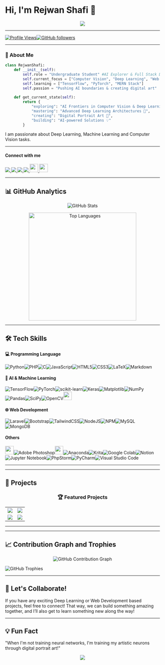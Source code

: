<h1 align="">Hi, I'm Rejwan Shafi 👋</h1>
<!-- <h3 align="center">
  <a href="#ml">AI Explorer</a> |
  <a href="#web">Full Stack Developer</a> |
  <a href="#art">Digital Artist</a>
</h3> -->

<p align="center">
  <img src="https://readme-typing-svg.herokuapp.com?size=22&width=600&lines=AI+%7C+Deep+Learning+%7C+Computer+Vision+%7C+Web+Dev;+Passionate+about+Exploring+AI+Frontiers" />
</p>

---
<!-- Profile View and Github Follower Count -->
[![Profile Views](https://komarev.com/ghpvc/?username=rejwanshafi25&label=Profile%20Views&color=blue&style=flat)](https://github.com/rejwanshafi25)[![GitHub followers](https://img.shields.io/github/followers/rejwanshafi25?label=Followers&style=social)](https://github.com/rejwanshafi25?tab=followers)

---
### 🚀 About Me

```python
class RejwanShafi:
    def __init__(self):
        self.role = "Undergraduate Student" #AI Explorer & Full Stack Developer
        self.current_focus = ["Computer Vision", "Deep Learning", "Web Development"]
        self.learning = ["TensorFlow", "PyTorch", "MERN Stack"]
        self.passion = "Pushing AI boundaries & creating digital art"
    
    def get_current_state(self):
        return {
            "exploring": "AI Frontiers in Computer Vision & Deep Learning 🔭",
            "mastering": "Advanced Deep Learning Architectures 🌱",
            "creating": "Digital Portrait Art 🎨",
            "building": "AI-powered Solutions 💡"
        }
```

I am passionate about Deep Learning, Machine Learning and Computer Vision tasks. 

---
#### Connect with me
<p align=""> 
<a href="https://www.linkedin.com/in/rejwanshafi/"> <img src="https://img.shields.io/badge/LinkedIn-0077B5?style=for-the-badge&logo=linkedin&logoColor=white"> </a>
<a href="https://facebook.com/yourprofile"> <img src="https://img.shields.io/badge/Facebook-1877F2?style=for-the-badge&logo=facebook&logoColor=white"> </a> 
<a href="https://instagram.com/bd_sketch25"> <img src="https://img.shields.io/badge/Instagram-E4405F?style=for-the-badge&logo=instagram&logoColor=white"> </a>
<a href="mailto:rejwanshafi.dev@gmail.com"> <img src="https://img.shields.io/badge/Email-D14836?style=for-the-badge&logo=Gmail&logoColor=white"> </a>
<a href="#"> <img src="https://img.shields.io/badge/-Deviantart-05122A?style=flat-square&logo=Deviantart&color=404141" height=27.5> </a>
<a href="https://www.artstation.com/bdsketch25"> <img src="https://img.shields.io/badge/-Artstation-05122A?style=flat-square&logo=Artstation&color=404141" height=27.5> </a>
</p>

---
## 📊 GitHub Analytics
<!-- curren streak -->
<p align="center"> 
    <img src="https://github-readme-stats.vercel.app/api?username=rejwanshafi25&show_icons=true&theme=light" alt="GitHub Stats" />
    <!-- <img src="https://github-readme-streak-stats.herokuapp.com/?user=rejwanshafi25&theme=dracula" alt="GitHub Streak Stats" />  -->
</p>

<p align="center"> <img src="https://github-readme-stats.vercel.app/api/top-langs/?username=rejwanshafi25&theme=light" width=350 alt="Top Languages" /> </p>

---
## 🛠️ Tech Skills

<h4 id="Programming language">💻 Programming Language</h4>

![Python](https://img.shields.io/badge/python-3670A0?style=for-the-badge&logo=python&logoColor=ffdd54)![PHP](https://img.shields.io/badge/php-%23777BB4.svg?style=for-the-badge&logo=php&logoColor=white)![C](https://img.shields.io/badge/c-%2300599C.svg?style=for-the-badge&logo=c&logoColor=white)![JavaScript](https://img.shields.io/badge/javascript-%23323330.svg?style=for-the-badge&logo=javascript&logoColor=%23F7DF1E)![HTML5](https://img.shields.io/badge/html5-%23E34F26.svg?style=for-the-badge&logo=html5&logoColor=white)![CSS3](https://img.shields.io/badge/css3-%231572B6.svg?style=for-the-badge&logo=css3&logoColor=white)![LaTeX](https://img.shields.io/badge/latex-%23008080.svg?style=for-the-badge&logo=latex&logoColor=white)![Markdown](https://img.shields.io/badge/markdown-%23000000.svg?style=for-the-badge&logo=markdown&logoColor=white)

<h4 id="ml">🤖 AI & Machine Learning </h4>

![TensorFlow](https://img.shields.io/badge/TensorFlow-%23FF6F00.svg?style=for-the-badge&logo=TensorFlow&logoColor=white)![PyTorch](https://img.shields.io/badge/PyTorch-%23EE4C2C.svg?style=for-the-badge&logo=PyTorch&logoColor=white)![scikit-learn](https://img.shields.io/badge/scikit--learn-%23F7931E.svg?style=for-the-badge&logo=scikit-learn&logoColor=white)![Keras](https://img.shields.io/badge/Keras-%23D00000.svg?style=for-the-badge&logo=Keras&logoColor=white)![Matplotlib](https://img.shields.io/badge/Matplotlib-%23ffffff.svg?style=for-the-badge&logo=Matplotlib&logoColor=black)![NumPy](https://img.shields.io/badge/numpy-%23013243.svg?style=for-the-badge&logo=numpy&logoColor=white)![Pandas](https://img.shields.io/badge/pandas-%23150458.svg?style=for-the-badge&logo=pandas&logoColor=white)![SciPy](https://img.shields.io/badge/SciPy-%230C55A5.svg?style=for-the-badge&logo=scipy&logoColor=%white)![OpenCV](https://img.shields.io/badge/opencv-%23white.svg?style=for-the-badge&logo=opencv&logoColor=white)<img src="https://img.shields.io/badge/Hugging%20Face-FFD21E?logo=huggingface&logoColor=000" height=27.5/>

<h4 id="ml">🌐 Web Development </h4>

![Laravel](https://img.shields.io/badge/laravel-%23FF2D20.svg?style=for-the-badge&logo=laravel&logoColor=white)![Bootstrap](https://img.shields.io/badge/bootstrap-%238511FA.svg?style=for-the-badge&logo=bootstrap&logoColor=white)![TailwindCSS](https://img.shields.io/badge/tailwindcss-%2338B2AC.svg?style=for-the-badge&logo=tailwind-css&logoColor=white)![NodeJS](https://img.shields.io/badge/node.js-6DA55F?style=for-the-badge&logo=node.js&logoColor=white)![NPM](https://img.shields.io/badge/NPM-%23CB3837.svg?style=for-the-badge&logo=npm&logoColor=white)![MySQL](https://img.shields.io/badge/mysql-4479A1.svg?style=for-the-badge&logo=mysql&logoColor=white)![MongoDB](https://img.shields.io/badge/MongoDB-%234ea94b.svg?style=for-the-badge&logo=mongodb&logoColor=white)


<h4 id="ml">Others </h4>

<img src="https://img.shields.io/badge/-Git-05122A?style=flat-square&logo=Git&color=404141" height=27.5/>![Adobe Photoshop](https://img.shields.io/badge/adobe%20photoshop-%2331A8FF.svg?style=for-the-badge&logo=adobe%20photoshop&logoColor=white)<img src="https://img.shields.io/badge/-Github-05122A?style=flat-square&logo=Github&color=404141" height=27.5>![Anaconda](https://img.shields.io/badge/Anaconda-%2344A833.svg?style=for-the-badge&logo=anaconda&logoColor=white)![Krita](https://img.shields.io/badge/Krita-203759?style=for-the-badge&logo=krita&logoColor=EEF37B)![Google Colab](https://img.shields.io/badge/Google%20Colab-%23F9A825.svg?style=for-the-badge&logo=googlecolab&logoColor=white)![Notion](https://img.shields.io/badge/Notion-%23000000.svg?style=for-the-badge&logo=notion&logoColor=white)![Jupyter Notebook](https://img.shields.io/badge/jupyter-%23FA0F00.svg?style=for-the-badge&logo=jupyter&logoColor=white)![PhpStorm](https://img.shields.io/badge/phpstorm-143?style=for-the-badge&logo=phpstorm&logoColor=black&color=black&labelColor=darkorchid)![PyCharm](https://img.shields.io/badge/pycharm-143?style=for-the-badge&logo=pycharm&logoColor=black&color=black&labelColor=green)![Visual Studio Code](https://img.shields.io/badge/Visual%20Studio%20Code-0078d7.svg?style=for-the-badge&logo=visual-studio-code&logoColor=white)

---
---

## 🌟 Projects

<div align="center">
  
### 🏆 Featured Projects

<table>
  <tr>
    <td width="50%">
      <a href="https://github.com/RejwanShafi25/Signboard-Detection-Using-YOLO-V8-main">
        <img src="https://github-readme-stats.vercel.app/api/pin/?username=rejwanshafi25&repo=Signboard-Detection-Using-YOLO-V8-main&theme=radical" />
      </a>
      <!-- <div align="left" style="padding: 10px; border-radius: 8px; background: #1A1A1A; margin-top: 10px;">
        <h4>🔍 Key Features</h4>
        <p>📌 Advanced Computer Vision pipeline for object detection<br>
        📊 Achieved 98.7% accuracy on COCO dataset<br>
        🚀 Real-time inference capabilities</p>
      </div> -->
    </td>
    <td width="50%">
      <a href="https://github.com/rejwanshafi25/Nilam-BD-an-online-auction-system">
        <img src="https://github-readme-stats.vercel.app/api/pin/?username=rejwanshafi25&repo=Nilam-BD-an-online-auction-system&theme=radical" />
      </a>
      <!-- <div align="left" style="padding: 10px; border-radius: 8px; background: #1A1A1A; margin-top: 10px;">
        <h4>🔧 Technical Highlights</h4>
        <p>🌐 Full-stack AI-powered web application<br>
        💻 Integrated PyTorch models with Laravel backend<br>
        🎨 Custom visualization dashboard</p>
      </div> -->
    </td>
  </tr>

  <tr>
    <td width="50%">
      <a href="https://github.com/RejwanShafi25/RoboRumble--Explosive-Showdown--2D-Game">
        <img src="https://github-readme-stats.vercel.app/api/pin/?username=rejwanshafi25&repo=RoboRumble--Explosive-Showdown--2D-Game&theme=radical" />
      </a>
      <!-- <div align="left" style="padding: 10px; border-radius: 8px; background: #1A1A1A; margin-top: 10px;">
        <h4>🔍 Key Features</h4>
        <p>📌 Advanced Computer Vision pipeline for object detection<br>
        📊 Achieved 98.7% accuracy on COCO dataset<br>
        🚀 Real-time inference capabilities</p>
      </div> -->
    </td>
    <td width="50%">
      <a href="https://github.com/RejwanShafi25/Brain-stroke-analysis-and-classification--CSE422-Project">
        <img src="https://github-readme-stats.vercel.app/api/pin/?username=rejwanshafi25&repo=Brain-stroke-analysis-and-classification--CSE422-Project&theme=radical" />
      </a>
      <!-- <div align="left" style="padding: 10px; border-radius: 8px; background: #1A1A1A; margin-top: 10px;">
        <h4>🔧 Technical Highlights</h4>
        <p>🌐 Full-stack AI-powered web application<br>
        💻 Integrated PyTorch models with Laravel backend<br>
        🎨 Custom visualization dashboard</p>
      </div> -->
    </td>
  </tr>
</table>

</div>

---

---
## 📈 Contribution Graph and Trophies
<p align="center"> <img src="https://github-readme-activity-graph.vercel.app/graph?username=rejwanshafi25&theme=react-dark" alt="GitHub Contribution Graph" /> </p>


<p align=""> <img src="https://github-profile-trophy.vercel.app/?username=rejwanshafi25&theme=onedark&row=2&column=4" alt="GitHub Trophies"> </p>

---
## 🤝 Let's Collaborate!
<p align="">If you have any exciting Deep Learning or Web Development based projects, feel free to connect!  That way, we can build something amazing together, and I’ll also get to learn something new along the way!</p>

---
## 💡 Fun Fact
"When I'm not training neural networks, I'm training my artistic neurons through digital portrait art!"



<div align="center">
  <img src="https://capsule-render.vercel.app/api?type=waving&color=gradient&height=100&section=footer"/>
<!-- </p> -->
</div>

<!-- xyz -->







